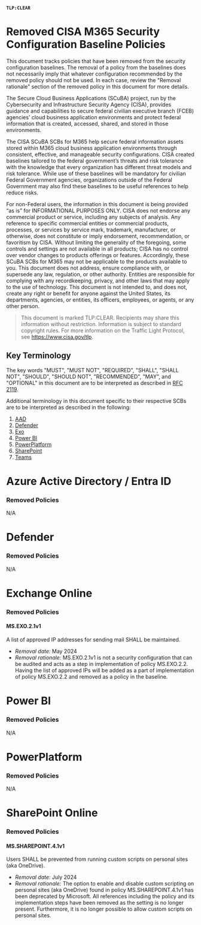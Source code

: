 **`TLP:CLEAR`**
# Removed CISA M365 Security Configuration Baseline Policies

This document tracks policies that have been removed from the security configuration baselines. The removal of a policy from the baselines does not necessarily imply that whatever configuration recommended by the removed policy should not be used. In each case, review the "Removal rationale" section of the removed policy in this document for more details.

The Secure Cloud Business Applications (SCuBA) project, run by the Cybersecurity and Infrastructure Security Agency (CISA), provides guidance and capabilities to secure federal civilian executive branch (FCEB) agencies’ cloud business application environments and protect federal information that is created, accessed, shared, and stored in those environments.

The CISA SCuBA SCBs for M365 help secure federal information assets stored within M365 cloud business application environments through consistent, effective, and manageable security configurations. CISA created baselines tailored to the federal government’s threats and risk tolerance with the knowledge that every organization has different threat models and risk tolerance. While use of these baselines will be mandatory for civilian Federal Government agencies, organizations outside of the Federal Government may also find these baselines to be useful references to help reduce risks.

For non-Federal users, the information in this document is being provided “as is” for INFORMATIONAL PURPOSES ONLY. CISA does not endorse any commercial product or service, including any subjects of analysis. Any reference to specific commercial entities or commercial products, processes, or services by service mark, trademark, manufacturer, or otherwise, does not constitute or imply endorsement, recommendation, or favoritism by CISA. Without limiting the generality of the foregoing, some controls and settings are not available in all products; CISA has no control over vendor changes to products offerings or features.  Accordingly, these SCuBA SCBs for M365 may not be applicable to the products available to you. This document does not address, ensure compliance with, or supersede any law, regulation, or other authority. Entities are responsible for complying with any recordkeeping, privacy, and other laws that may apply to the use of technology. This document is not intended to, and does not, create any right or benefit for anyone against the United States, its departments, agencies, or entities, its officers, employees, or agents, or any other person.

> This document is marked TLP:CLEAR. Recipients may share this information without restriction. Information is subject to standard copyright rules. For more information on the Traffic Light Protocol, see https://www.cisa.gov/tlp.

## Key Terminology
The key words "MUST", "MUST NOT", "REQUIRED", "SHALL", "SHALL NOT", "SHOULD", "SHOULD NOT", "RECOMMENDED", "MAY", and "OPTIONAL" in this document are to be interpreted as described in [RFC 2119][].

Additional terminology in this document specific to their respective SCBs are to be interpreted as described in the following:

1. [AAD][]
2. [Defender][]
3. [Exo][]
4. [Power BI][]
5. [PowerPlatform][]
6. [SharePoint][]
7. [Teams][]

# Azure Active Directory / Entra ID

### Removed Policies 

N/A

# Defender

### Removed Policies 

N/A

# Exchange Online

### Removed Policies 
#### MS.EXO.2.1v1
A list of approved IP addresses for sending mail SHALL be maintained.
- _Removal date:_ May 2024
- _Removal rationale:_ MS.EXO.2.1v1 is not a security configuration that can be audited and acts as a step in implementation of policy MS.EXO.2.2. Having the list of approved IPs will be added as a part of implementation of policy MS.EXO.2.2 and removed as a policy in the baseline.

# Power BI

### Removed Policies 

N/A


# PowerPlatform

### Removed Policies 

N/A

# SharePoint Online

### Removed Policies 

#### MS.SHAREPOINT.4.1v1
Users SHALL be prevented from running custom scripts on personal sites (aka OneDrive).
- _Removal date:_ July 2024
- _Removal rationale:_ The option to enable and disable custom scripting on personal sites (aka OneDrive) found in policy MS.SHAREPOINT.4.1v1 has been deprecated by Microsoft. All references including the policy and its implementation steps have been removed as the setting is no longer present.  Furthermore, it is no longer possible to allow custom scripts on personal sites.


[RFC 2119]: https://datatracker.ietf.org/doc/html/rfc2119
[AAD]: https://github.com/cisagov/ScubaGear/blob/main/PowerShell/ScubaGear/baselines/aad.md#key-terminology
[Defender]: https://github.com/cisagov/ScubaGear/blob/main/PowerShell/ScubaGear/baselines/defender.md#key-terminology
[Exo]: https://github.com/cisagov/ScubaGear/blob/main/PowerShell/ScubaGear/baselines/exo.md#key-terminology
[Power BI]: https://github.com/cisagov/ScubaGear/blob/main/PowerShell/ScubaGear/baselines/powerbi.md#key-terminology
[PowerPlatform]: https://github.com/cisagov/ScubaGear/blob/main/PowerShell/ScubaGear/baselines/powerplatform.md#key-terminology
[SharePoint]: https://github.com/cisagov/ScubaGear/blob/main/PowerShell/ScubaGear/baselines/sharepoint.md#key-terminology
[Teams]: https://github.com/cisagov/ScubaGear/blob/main/PowerShell/ScubaGear/baselines/teams.md#key-terminology